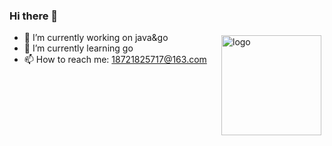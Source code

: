 ### Hi there 👋

<img src="https://github-readme-stats.vercel.app/api?username=lvnszn&show_icons=true" alt="logo" height="160" align="right" style="margin: 5px; margin-bottom: 20px;" />

- 🔭 I’m currently working on java&go
- 🌱 I’m currently learning go
- 📫 How to reach me: 18721825717@163.com

